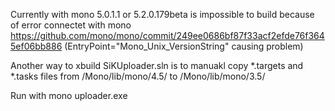 Currently with mono 5.0.1.1 or 5.2.0.179beta is impossible to build because of error connectet with mono
https://github.com/mono/mono/commit/249ee0686bf87f33acf2efde76f3645ef06bb886
(EntryPoint="Mono_Unix_VersionString"  causing problem)

Another way to xbuild SiKUploader.sln is to manuakl copy *.targets and *.tasks files from /Mono/lib/mono/4.5/ to /Mono/lib/mono/3.5/

Run with mono uploader.exe
